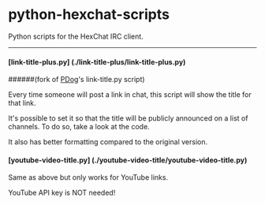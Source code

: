 # python-hexchat-scripts
Python scripts for the HexChat IRC client.

***

#### [link-title-plus.py] (./link-title-plus/link-title-plus.py)
######(fork of [PDog](https://github.com/Poorchop)'s link-title.py script)

Every time someone will post a link in chat, this script will show the title for that link.

It's possible to set it so that the title will be publicly announced on a list of channels. To do so, take a look at the code.

It also has better formatting compared to the original version.

#### [youtube-video-title.py] (./youtube-video-title/youtube-video-title.py)
Same as above but only works for YouTube links.

YouTube API key is NOT needed!
